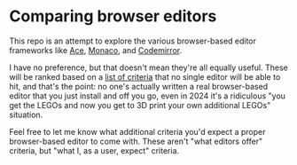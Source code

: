 # Comparing browser editors

This repo is an attempt to explore the various browser-based editor frameworks like [Ace](), [Monaco](), and [Codemirror]().

I have no preference, but that doesn't mean they're all equally useful. These will be ranked based on a [list of criteria](https://github.com/Pomax/browser-editor-tests/issues/7) that no single editor will be able to hit, and that's the point: no one's actually written a real browser-based editor that you just install and off you go, even in 2024 it's a ridiculous "you get the LEGOs and now you get to 3D print your own additional LEGOs" situation.

Feel free to let me know what additional criteria you'd expect a proper browser-based editor to come with. These aren't "what editors offer" criteria, but "what I, as a user, expect" criteria.
